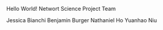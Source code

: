 Hello World!
Networt Science Project Team 

Jessica Bianchi 
Benjamin Burger 
Nathaniel Ho 
Yuanhao Niu 

